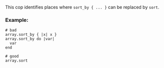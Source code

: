 This cop identifies places where `sort_by { ... }` can be replaced by
`sort`.

### Example:
    # bad
    array.sort_by { |x| x }
    array.sort_by do |var|
      var
    end

    # good
    array.sort